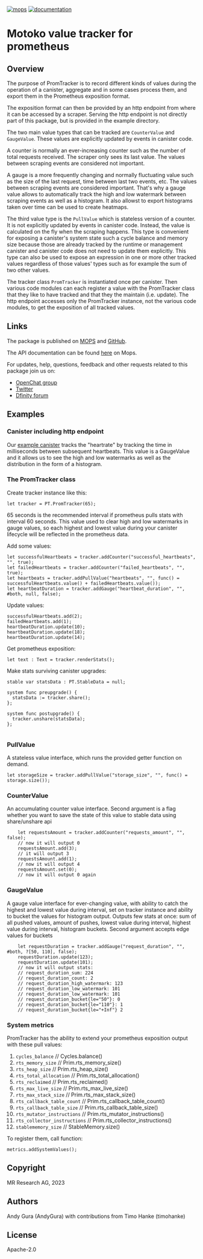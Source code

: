[![mops](https://oknww-riaaa-aaaam-qaf6a-cai.raw.ic0.app/badge/mops/promtracker)](https://mops.one/promtracker)
[![documentation](https://oknww-riaaa-aaaam-qaf6a-cai.raw.ic0.app/badge/documentation/promtracker)](https://mops.one/promtracker/docs)

# Motoko value tracker for prometheus

## Overview

The purpose of PromTracker is to record different kinds of values during the operation of a canister,
aggregate and in some cases process them, 
and export them in the Prometheus exposition format.

The exposition format can then be provided by an http endpoint from where it can be accessed by a scraper.
Serving the http endpoint is not directly part of this package, but is provided in the example directory.

The two main value types that can be tracked are `CounterValue` and `GaugeValue`. 
These values are explicitly updated by events in canister code.

A counter is normally an ever-increasing counter such as the number of total requests received. The scraper only sees its last value. The values between scraping events are considered not important. 

A gauge is a more frequently changing and normally fluctuating value such as the size of the last request, time between last two events, etc. The values between scraping events are considered important. That's why a gauge value allows to automatically track the high and low watermark between scraping events as well as a histogram. It also allowst to export histograms taken over time can be used to create heatmaps.

The third value type is the `PullValue` which is stateless version of a counter. 
It is not explicitly updated by events in canister code.
Instead, the value is calculated on the fly when the scraping happens. 
This type is convenient for exposing a canister's system state such a cycle balance and memory size because those are already tracked by the runtime or management canister and canister code does not need to update them explicitly.
This type can also be used to expose an expression in one or more other tracked values regardless of those values' types such as for example the sum of two other values.

The tracker class `PromTracker` is instantiated once per canister.
Then various code modules can each register a value with the PromTracker class that they like to have tracked
and that they the maintain (i.e. update).
The http endpoint accesses only the PromTracker instance, not the various code modules, to get the exposition of all tracked values.

## Links

The package is published on [MOPS](https://mops.one/promtracker) and [GitHub](https://github.com/research-ag/promtracker).

The API documentation can be found [here](https://mops.one/promtracker/docs/lib) on Mops.

For updates, help, questions, feedback and other requests related to this package join us on:

* [OpenChat group](https://oc.app/2zyqk-iqaaa-aaaar-anmra-cai)
* [Twitter](https://twitter.com/mr_research_ag)
* [Dfinity forum](https://forum.dfinity.org/)

## Examples

### Canister including http endpoint

Our [example canister](examples)
tracks the "heartrate" by tracking the time in milliseconds between subsequent heartbeats.
This value is a GaugeValue and it allows us to see the high and low watermarks as well as the distribution in the form of a histogram.

### The PromTracker class
Create tracker instance like this:
```motoko
let tracker = PT.PromTracker(65);
```
65 seconds is the recommended interval if prometheus pulls stats with interval 60 seconds. This value used to clear high 
and low watermarks in gauge values, so each highest and lowest value during your canister lifecycle will
be reflected in the prometheus data.

Add some values:
```motoko
let successfulHeartbeats = tracker.addCounter("successful_heartbeats", "", true);
let failedHeartbeats = tracker.addCounter("failed_heartbeats", "", true);
let heartbeats = tracker.addPullValue("heartbeats", "", func() = successfulHeartbeats.value() + failedHeartbeats.value());
let heartbeatDuration = tracker.addGauge("heartbeat_duration", "", #both, null, false);
```

Update values:
```motoko
successfulHeartbeats.add(2);
failedHeartbeats.add(1);
heartbeatDuration.update(10);
heartbeatDuration.update(18);
heartbeatDuration.update(14);
```

Get prometheus exposition:
```motoko
let text : Text = tracker.renderStats();
```

Make stats surviving canister upgrades:
```motoko
stable var statsData : PT.StableData = null;

system func preupgrade() {
  statsData := tracker.share();
};

system func postupgrade() {
  tracker.unshare(statsData);
};
  
```

### PullValue
A stateless value interface, which runs the provided getter function on demand.
```motoko
let storageSize = tracker.addPullValue("storage_size", "", func() = storage.size());
```

### CounterValue
An accumulating counter value interface. Second argument is a flag whether you want to save the state of this value
to stable data using share/unshare api
```motoko
    let requestsAmount = tracker.addCounter("requests_amount", "", false);
    // now it will output 0
    requestsAmount.add(3);
    // it will output 3
    requestsAmount.add(1);
    // now it will output 4
    requestsAmount.set(0);
    // now it will output 0 again
```

### GaugeValue
A gauge value interface for ever-changing value, with ability to catch the highest and lowest value during interval, 
set on tracker instance and ability to bucket the values for histogram output. Outputs few stats at once: sum of all 
pushed values, amount of pushes, lowest value during interval, highest value during interval, histogram buckets. 
Second argument accepts edge values for buckets
```motoko
    let requestDuration = tracker.addGauge("request_duration", "", #both, ?[50, 110], false);
    requestDuration.update(123);
    requestDuration.update(101);
    // now it will output stats: 
    // request_duration_sum: 224
    // request_duration_count: 2
    // request_duration_high_watermark: 123
    // request_duration_low_watermark: 101
    // request_duration_low_watermark: 101
    // request_duration_bucket{le="50"}: 0
    // request_duration_bucket{le="110"}: 1
    // request_duration_bucket{le="+Inf"} 2
```

### System metrics
PromTracker has the ability to extend your prometheus exposition output with these pull values:
1) `cycles_balance` // Cycles.balance()
1) `rts_memory_size` // Prim.rts_memory_size()
1) `rts_heap_size` // Prim.rts_heap_size()
1) `rts_total_allocation` // Prim.rts_total_allocation()
1) `rts_reclaimed` // Prim.rts_reclaimed()
1) `rts_max_live_size` // Prim.rts_max_live_size()
1) `rts_max_stack_size` // Prim.rts_max_stack_size()
1) `rts_callback_table_count` // Prim.rts_callback_table_count()
1) `rts_callback_table_size` // Prim.rts_callback_table_size()
1) `rts_mutator_instructions` // Prim.rts_mutator_instructions()
1) `rts_collector_instructions` // Prim.rts_collector_instructions()
1) `stablememory_size` // StableMemory.size()

To register them, call function:
```motoko
metrics.addSystemValues();
```

## Copyright

MR Research AG, 2023

## Authors

Andy Gura (AndyGura) with contributions from Timo Hanke (timohanke)

## License

Apache-2.0
